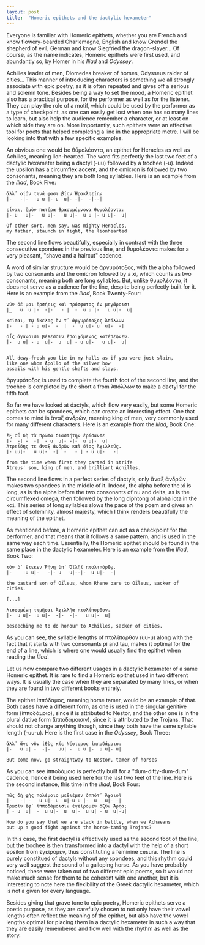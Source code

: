 ```yaml
---
layout: post
title:  "Homeric epithets and the dactylic hexameter"
---
```


Everyone is familiar with Homeric epithets, whether you are French and know flowery-bearded Charlemagne, English and know Grendel the shepherd of evil, German and know Siegfried the dragon-slayer... Of course, as the name indicates, Homeric epithets were first used, and abundantly so, by Homer in his _Iliad_ and _Odyssey_.

Achilles leader of men, Diomedes breaker of horses, Odysseus raider of cities... This manner of introducing characters is something we all strongly associate with epic poetry, as it is often repeated and gives off a serious and solemn tone. Besides being a way to set the mood, a Homeric epithet also has a practical purpose, for the performer as well as for the listener. They can play the role of a motif, which could be used by the performer as a type of checkpoint, as one can easily get lost when one has so many lines to learn, but also help the audience remember a character, or at least on which side they are on. More importantly, such epithets were an effective tool for poets that helped completing a line in the appropriate metre. I will be looking into that with a few specific examples.

An obvious one would be θῡμολέοντα, an epithet for Heracles as well as Achilles, meaning lion-hearted. The word fits perfectly the last two feet of a dactylic hexameter being a dactyl (-uu) followed by a trochee (-u). Indeed the upsilon has a circumflex accent, and the omicron is followed by two consonants, meaning they are both long syllables. Here is an example from the _Iliad_, Book Five:

```
ἀλλ᾽ οἷόν τινά φασι βίην Ἡρακληείην
|-   -|-   u u |- u  u|- -|-  -|--|          

εἶναι, ἐμὸν πατέρα θρασυμέμνονα θυμολέοντα:
|- u   u|-   u u|-   u u|-  u u |- u u|-  u|

Of other sort, men say, was mighty Heracles, 
my father, staunch in fight, the lionhearted
```

The second line flows beautifully, especially in contrast with the three consecutive spondees in the previous line, and θυμολέοντα makes for a very pleasant, "shave and a haircut" cadence.

A word of similar structure would be ἀργυρότοξος, with the alpha followed by two consonants and the omicron folowed by a xi, which counts as two consonants, meaning both are long syllables. But, unlike θυμολέοντα, it does not serve as a cadence for the line, despite being perfectly built for it. Here is an example from the _Iliad_, Book Twenty-Four:

 ```
νῦν δέ μοι ἑρσήεις καὶ πρόσφατος ἐν μεγάροισι
|_   u  u |-  -|-   - |  -  u u |-   u u|-  u|

κεῖσαι, τῷ ἴκελος ὅν τ᾽ ἀργυρότοξος Ἀπόλλων
|-   - | - u u|-  -  |  -  u u|- u  u|-  -|

οἷς ἀγανοῖσι βέλεσσιν ἐποιχόμενος κατέπεφνεν.
|-  u u| - u  u|-  u  u| - u u|-   u u|-  u|


All dewy-fresh you lie in my halls as if you were just slain,
like one whom Apollo of the silver bow
assails with his gentle shafts and slays.
```

ἀργυρότοξος is used to complete the fourth foot of the second line, and the trochee is completed by the short a from Ἀπόλλων to make a dactyl for the fifth foot.

So far we have looked at dactyls, which flow very easily, but some Homeric epithets can be spondees, which can create an interesting effect. One that comes to mind is ἄναξ ἀνδρῶν, meaning king of men, very commonly used for many different characters. Here is an example from the _Iliad_, Book One:

```
ἐξ οὗ δὴ τὰ πρῶτα διαστήτην ἐρίσαντε
|-  -| -  -|  - u  u|- -|-  u u|-  u|
Ἀτρεΐδης τε ἄναξ ἀνδρῶν καὶ δῖος Ἀχιλλεύς.
|- uu|-   u u|-  -|  -   - | - u u|-   -|

from the time when first they parted in strife
Atreus' son, king of men, and brilliant Achilles.
```
The second line flows in a perfect series of dactyls, only ἄναξ ἀνδρῶν makes two spondees in the middle of it. Indeed, the alpha before the xi is long, as is the alpha before the two consonants of nu and delta, as is the circumflexed omega, then followed by the long diphtong of alpha iota in the καὶ. This series of long syllables slows the pace of the poem and gives an effect of solemnity, almost majesty, which I think renders beautifully the meaning of the epithet.

As mentioned before, a Homeric epithet can act as a checkpoint for the performer, and that means that it follows a same pattern, and is used in the same way each time. Essentially, the Homeric epithet should be found in the same place in the dactylic hexameter. Here is an example from the _Iliad_, Book Two:

```
τόν ῥ᾽ ἔτεκεν Ῥήνη ὑπ᾽ Ὀϊλῆϊ πτολιπόρθῳ.
|-     u u|-   -|- u   u|--|-  u u|-  -|

the bastard son of Oïleus, whom Rhene bare to Oïleus, sacker of cities.

[...]

λισσομένη τιμῆσαι Ἀχιλλῆα πτολίπορθον.
|-  u u|-  u u|-  -|-  -|-   u u|-  u|

beseeching me to do honour to Achilles, sacker of cities.
```

As you can see, the syllable lengths of πτολίπορθον (uu-u) along with the fact that it starts with two consonants pi and tau, makes it optimal for the end of a line, which is where one would usually find the epithet when reading the _Iliad_.

Let us now compare two different usages in a dactylic hexameter of a same Homeric epithet. It is rare to find a Homeric epithet used in two different ways. It is usually the case when they are separated by many lines, or when they are found in two different books entirely. 

The epithet ἱππόδαμος, meaning horse tamer, would be an example of that. Both cases have a different form, as one is used in the singular genitive form (ἱπποδάμοιο), since it is attributed to Nestor, and the other one is in the plural dative form (ἱπποδάμοισιν), since it is attributed to the Trojans. That should not change anything though, since they both have the same syllable length (-uu-u). Here is the first case in the _Odyssey_, Book Three:

```
ἀλλ᾽ ἄγε νῦν ἰθὺς κίε Νέστορος ἱπποδάμοιο:
|-   u u| -  -|-   uu| -  u u |-  u u|- u|

But come now, go straightway to Nestor, tamer of horses
```
As you can see ἱπποδάμοιο is perfectly built for a "dum-ditty-dum-dum" cadence, hence it being used here for the last two feet of the line. Here is the second instance, this time in the _Iliad_, Book Four:

```
πῶς δὴ φῂς πολέμοιο μεθιέμεν ὁππότ᾽ Ἀχαιοὶ
|-   -| -   u u|- u  u|-u u |-  u   u|- -|
Τρωσὶν ἐφ᾽ ἱπποδάμοισιν ἐγείρομεν ὀξὺν Ἄρηα;
| - u  u|  -  u u|-  u  u|-  u u| - u  u|-u|

How do you say that we are slack in battle, when we Achaeans 
put up a good fight against the horse-taming Trojans?
```

In this case, the first dactyl is effectively used as the second foot of the line, but the trochee is then transformed into a dactyl with the help of a short epsilon from ἐγείρομεν, thus constituting a feminine cesura. The line is purely constitued of dactyls without any spondees, and this rhythm could very well suggest the sound of a galloping horse. As you have probably noticed, these were taken out of two different epic poems, so it would not make much sense for them to be coherent with one another, but it is interesting to note here the flexibility of the Greek dactylic hexameter, which is not a given for every language.

Besides giving that grave tone to epic poetry, Homeric epithets serve a poetic purpose, as they are carefully chosen to not only have their vowel lengths often reflect the meaning of the epithet, but also have the vowel lengths optimal for placing them in a dactylic hexameter in such a way that they are easily remembered and flow well with the rhythm as well as the story.